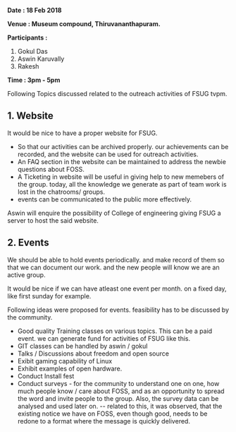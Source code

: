 **Date : 18 Feb 2018**

**Venue : Museum compound, Thiruvananthapuram.**

**Participants :**
1. Gokul Das
2. Aswin Karuvally
3. Rakesh

**Time : 3pm - 5pm**


Following Topics discussed related to the outreach activities of FSUG tvpm.

## 1. Website

It would be nice to have a proper website for FSUG.

- So that our activities can be archived properly. our achievements can be recorded, and the website can be used for outreach activities.
- An FAQ section in the website can be maintained to address the newbie questions about FOSS.
- A Ticketing in website will be useful in giving help to new memebers of the group. today, all the knowledge we generate as part of team work is lost in the chatrooms/ groups.
- events can be communicated to the public more effectively.

Aswin will enquire the possibility of College of engineering giving FSUG a server to host the said website.

## 2. Events

We should be able to hold events periodically. and make record of them so that we can document our work. and the new people will know we are an active group.

It would be nice if we can have atleast one event per month. on a fixed day, like first sunday for example.

Following ideas were proposed for events. feasibility has to be discussed by the community.

- Good quality Training classes on various topics. This can be a paid event. we can generate fund for activities of FSUG like this. 
- GIT classes can be handled by aswin / gokul
- Talks / Discussions about freedom and open source
- Exibit gaming capability of Linux
- Exhibit examples of open hardware.
- Conduct Install fest
- Conduct surveys - for the community to understand one on one, how much people know / care about FOSS, and as an opportunity to spread the word and invite people to the group. Also, the survey data can be analysed and used later on. 
--  related to this, it was observed, that the existing notice we have on FOSS, even though good, needs to be redone to a format where the message is quickly delivered.



